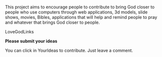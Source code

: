 This project aims to encourage people to contribute to bring God closer to people who use computers through web applications, 3d models, slide shows, movies, Bibles, applications that will help and remind people to pray and whatever that brings God closer to people.

LoveGodLinks

**Please submit your ideas**

You can click in YourIdeas to contribute. Just leave a comment.